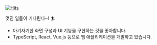 [![Hits](https://hits.seeyoufarm.com/api/count/incr/badge.svg?url=https%3A%2F%2Fgithub.com%2Feunha0ne)](https://hits.seeyoufarm.com)

멋진 일들이 기다린다~! 🏄

- 아기자기한 화면 구성과 UI 기능을 구현하는 것을 좋아합니다.
- TypeScript, React, Vue.js 등으로 웹 애플리케이션을 개발하고 있습니다.
